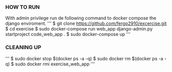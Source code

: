 ### HOW TO RUN
With admin privilege run de following command to docker compose the django enviroment.
'''
$ git clone https://github.com/fergo2910/excercise.git
$ cd exercise
$ sudo docker-compose run web_app django-admin.py startproject code_web_app .
$ sudo docker-compose up
'''

### CLEANING UP
'''
$ sudo docker stop $(docker ps -a -q)
$ sudo docker rm $(docker ps -a -q)
$ sudo docker rmi exercise_web_app
'''
